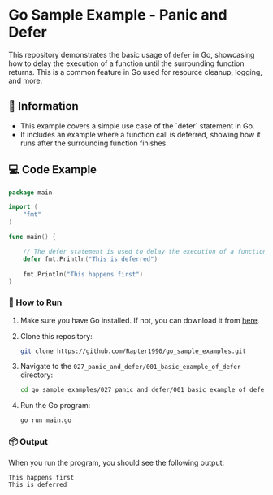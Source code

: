 # Go Sample Example - Panic and Defer

This repository demonstrates the basic usage of `defer` in Go, showcasing how to delay the execution of a function until the surrounding function returns. This is a common feature in Go used for resource cleanup, logging, and more.

## 📖 Information

<ul style="list-style-type:disc">
  <li>This example covers a simple use case of the `defer` statement in Go.</li>
  <li>It includes an example where a function call is deferred, showing how it runs after the surrounding function finishes.</li>
</ul>

## 💻 Code Example

```go
package main

import (
	"fmt"
)

func main() {

	// The defer statement is used to delay the execution of a function until the surrounding function returns
	defer fmt.Println("This is deferred")
	
	fmt.Println("This happens first")
}
```

### 🏃 How to Run

1. Make sure you have Go installed. If not, you can download it from [here](https://golang.org/dl/).
2. Clone this repository:

   ```bash
   git clone https://github.com/Rapter1990/go_sample_examples.git
   ```

3. Navigate to the `027_panic_and_defer/001_basic_example_of_defer` directory:

   ```bash
   cd go_sample_examples/027_panic_and_defer/001_basic_example_of_defer
   ```

4. Run the Go program:

   ```bash
   go run main.go
   ```

### 📦 Output

When you run the program, you should see the following output:

```bash
This happens first
This is deferred
```